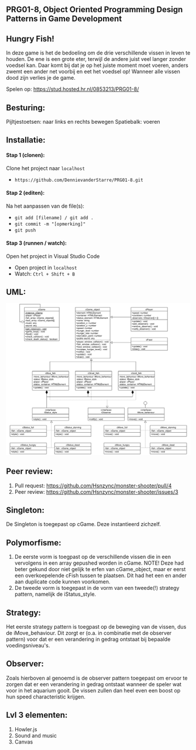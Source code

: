 ## PRG01-8, Object Oriented Programming Design Patterns in Game Development 

## Hungry Fish!
In deze game is het de bedoeling om de drie verschillende vissen in leven te houden. De ene is een grote eter, terwijl de andere juist veel langer zonder voedsel kan. Daar komt bij dat je op het juiste moment moet voeren, anders zwemt een ander net voorbij en eet het voedsel op! Wanneer alle vissen dood zijn verlies je de game.

Spelen op: https://stud.hosted.hr.nl/0853213/PRG01-8/ 

## Besturing:
Pijltjestoetsen: naar links en rechts bewegen
Spatiebalk: voeren

## Installatie:
#### Stap 1 (clonen):
Clone het project naar `localhost`
- `https://github.com/DennievanderStarre/PRG01-8.git`

#### Stap 2 (editen):
Na het aanpassen van de file(s):
- `git add [filename] / git add .` 
- `git commit -m "[opmerking]"`
- `git push`

#### Stap 3 (runnen / watch):
Open het project in Visual Studio Code
- Open project in `localhost`
- Watch: `Ctrl + Shift + B`

## UML:
![uml](https://github.com/DennievanderStarre/PRG01-8/blob/master/UML.png) 

## Peer review:
1. Pull request: https://github.com/Hsnzync/monster-shooter/pull/4
2. Peer review: https://github.com/Hsnzync/monster-shooter/issues/3

## Singleton:
De Singleton is toegepast op cGame. Deze instantieerd zichzelf.

## Polymorfisme:
1. De eerste vorm is toegpast op de verschillende vissen die in een vervolgens in een array gepushed worden in cGame. NOTE! Deze had beter gekund door niet gelijk te erfen van cGame_object, maar er eerst een overkoepelende cFish tussen te plaatsen. Dit had het een en ander aan duplicate code kunnen voorkomen.  
2. De tweede vorm is toegepast in de vorm van een tweede(!) strategy pattern, namelijk de iStatus_style.

## Strategy:
Het eerste strategy pattern is toegpast op de beweging van de vissen, dus de iMove_behaviour. Dit zorgt er (o.a. in combinatie met de observer pattern) voor dat er een verandering in gedrag ontstaat bij bepaalde voedingsniveau's.

## Observer:
Zoals hierboven al genoemd is de observer pattern toegepast om ervoor te zorgen dat er een verandering in gedrag ontstaat wanneer de speler wat voor in het aquarium gooit. De vissen zullen dan heel even een boost op hun speed characteristic krijgen.

## Lvl 3 elementen:
1. Howler.js
2. Sound and music
3. Canvas